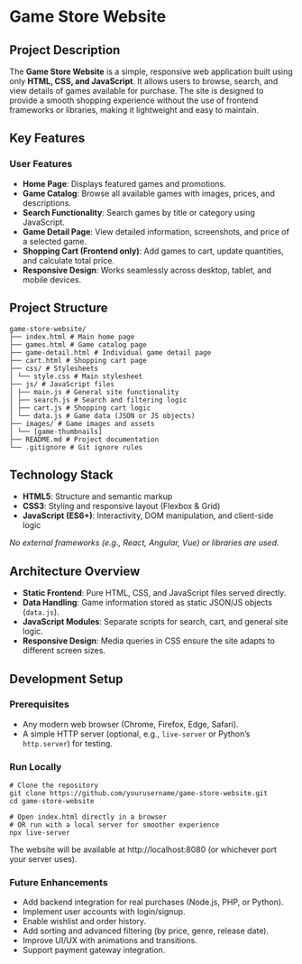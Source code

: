 # Game Store Website

## Project Description

The **Game Store Website** is a simple, responsive web application built using only **HTML, CSS, and JavaScript**. It allows users to browse, search, and view details of games available for purchase. The site is designed to provide a smooth shopping experience without the use of frontend frameworks or libraries, making it lightweight and easy to maintain.

## Key Features

### User Features
- **Home Page**: Displays featured games and promotions.  
- **Game Catalog**: Browse all available games with images, prices, and descriptions.  
- **Search Functionality**: Search games by title or category using JavaScript.  
- **Game Detail Page**: View detailed information, screenshots, and price of a selected game.  
- **Shopping Cart (Frontend only)**: Add games to cart, update quantities, and calculate total price.  
- **Responsive Design**: Works seamlessly across desktop, tablet, and mobile devices.  

## Project Structure

```
game-store-website/
├── index.html # Main home page
├── games.html # Game catalog page
├── game-detail.html # Individual game detail page
├── cart.html # Shopping cart page
├── css/ # Stylesheets
│ └── style.css # Main stylesheet
├── js/ # JavaScript files
│ ├── main.js # General site functionality
│ ├── search.js # Search and filtering logic
│ ├── cart.js # Shopping cart logic
│ └── data.js # Game data (JSON or JS objects)
├── images/ # Game images and assets
│ └── [game-thumbnails]
├── README.md # Project documentation
└── .gitignore # Git ignore rules
```
## Technology Stack

- **HTML5**: Structure and semantic markup  
- **CSS3**: Styling and responsive layout (Flexbox & Grid)  
- **JavaScript (ES6+)**: Interactivity, DOM manipulation, and client-side logic  

_No external frameworks (e.g., React, Angular, Vue) or libraries are used._  

## Architecture Overview

- **Static Frontend**: Pure HTML, CSS, and JavaScript files served directly.  
- **Data Handling**: Game information stored as static JSON/JS objects (`data.js`).  
- **JavaScript Modules**: Separate scripts for search, cart, and general site logic.  
- **Responsive Design**: Media queries in CSS ensure the site adapts to different screen sizes.  

## Development Setup

### Prerequisites
- Any modern web browser (Chrome, Firefox, Edge, Safari).  
- A simple HTTP server (optional, e.g., `live-server` or Python’s `http.server`) for testing.  

### Run Locally

```
# Clone the repository
git clone https://github.com/yourusername/game-store-website.git
cd game-store-website

# Open index.html directly in a browser
# OR run with a local server for smoother experience
npx live-server
```
The website will be available at http://localhost:8080 (or whichever port your server uses).

### Future Enhancements

- Add backend integration for real purchases (Node.js, PHP, or Python).
- Implement user accounts with login/signup.
- Enable wishlist and order history.
- Add sorting and advanced filtering (by price, genre, release date).
- Improve UI/UX with animations and transitions.
- Support payment gateway integration.